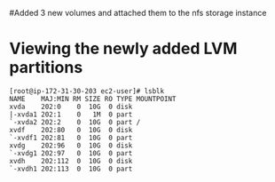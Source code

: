 #Added 3 new volumes and attached them to the nfs storage instance
# Viewing the newly added LVM partitions 

```
[root@ip-172-31-30-203 ec2-user]# lsblk
NAME    MAJ:MIN RM SIZE RO TYPE MOUNTPOINT
xvda    202:0    0  10G  0 disk 
|-xvda1 202:1    0   1M  0 part 
`-xvda2 202:2    0  10G  0 part /
xvdf    202:80   0  10G  0 disk 
`-xvdf1 202:81   0  10G  0 part 
xvdg    202:96   0  10G  0 disk 
`-xvdg1 202:97   0  10G  0 part 
xvdh    202:112  0  10G  0 disk 
`-xvdh1 202:113  0  10G  0 part 
```

